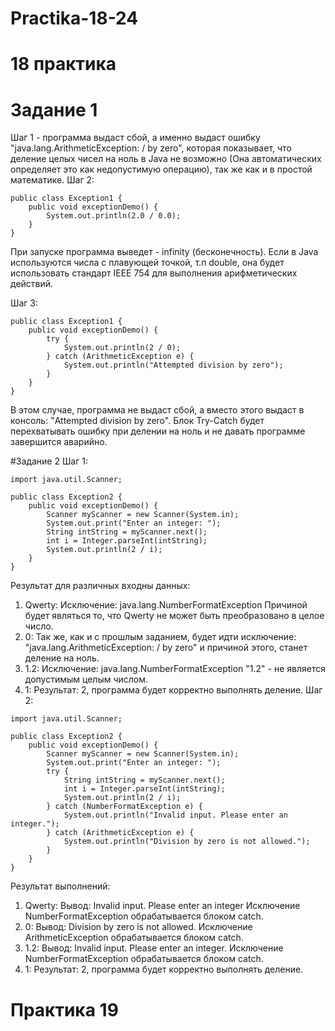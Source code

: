 # Practika-18-24
# 18 практика
# Задание 1
Шаг 1 -  программа выдаст сбой, а именно выдаст ошибку "java.lang.ArithmeticException: / by zero", которая показывает, что деление целых чисел на ноль в Java не возможно (Она автоматических определяет это как недопустимую операцию), так же как и в простой математике.
Шаг 2:
```
public class Exception1 {  
    public void exceptionDemo() {  
        System.out.println(2.0 / 0.0);  
    }  
}
```
При запуске программа выведет - infinity (бесконечность). Если в Java используются числа с плавующей точкой, т.п double, она будет использовать стандарт IEEE 754 для выполнения арифметических действий.

Шаг 3:
```
public class Exception1 {  
    public void exceptionDemo() {  
        try {  
            System.out.println(2 / 0);  
        } catch (ArithmeticException e) {  
            System.out.println("Attempted division by zero");  
        }  
    }  
}
```
В этом случае, программа не выдаст сбой, а вместо этого выдаст в консоль: "Attempted division by zero". Блок Try-Catch будет перехватывать ошибку при делении на ноль и не давать программе завершится аварийно.

#Задание 2
Шаг 1:
```
import java.util.Scanner;

public class Exception2 {  
    public void exceptionDemo() {  
        Scanner myScanner = new Scanner(System.in);  
        System.out.print("Enter an integer: "); 
        String intString = myScanner.next(); 
        int i = Integer.parseInt(intString);  
        System.out.println(2 / i);  
    }  
}
```
Результат для различных входны данных:
1) Qwerty:
Исключение: java.lang.NumberFormatException
Причиной будет являться то, что Qwerty не может быть преобразовано в целое число.
2) 0:
Так же, как и с прошлым заданием, будет идти исключение: "java.lang.ArithmeticException: / by zero" и причиной этого, станет деление на ноль.
3) 1.2: 
Исключение: java.lang.NumberFormatException
"1.2" - не является допустимым целым числом.
4) 1:
Результат: 2, программа будет корректно выполнять деление.
Шаг 2:
```
import java.util.Scanner;

public class Exception2 {  
    public void exceptionDemo() {  
        Scanner myScanner = new Scanner(System.in);  
        System.out.print("Enter an integer: "); 
        try {  
            String intString = myScanner.next(); 
            int i = Integer.parseInt(intString);  
            System.out.println(2 / i);  
        } catch (NumberFormatException e) {  
            System.out.println("Invalid input. Please enter an integer.");  
        } catch (ArithmeticException e) {  
            System.out.println("Division by zero is not allowed.");  
        }  
    }  
}
```
Результат выполнений:
1) Qwerty:
Вывод: Invalid input. Please enter an integer
Исключение NumberFormatException обрабатывается блоком catch.
2) 0:
Вывод: Division by zero is not allowed.
Исключение ArithmeticException обрабатывается блоком catch.
3) 1.2: 
Вывод: Invalid input. Please enter an integer.
Исключение NumberFormatException обрабатывается блоком catch.
4) 1:
Результат: 2, программа будет корректно выполнять деление.

# Практика 19

